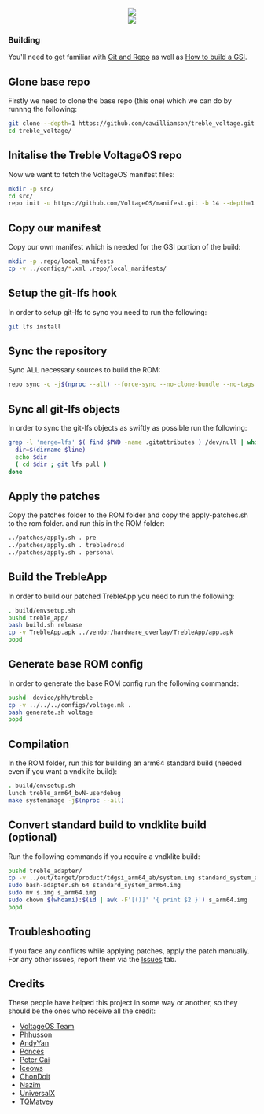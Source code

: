 <p align="center">
  <img src="https://avatars.githubusercontent.com/u/81792437?s=200&v=4"><br>
  <img src="https://github.com/cawilliamson/treble_voltage/actions/workflows/build-gsi.yml/badge.svg">
</p>

### Building
You'll need to get familiar with [Git and Repo](https://source.android.com/source/using-repo.html) as well as [How to build a GSI](https://github.com/phhusson/treble_experimentations/wiki/How-to-build-a-GSI%3F).

## Glone base repo
Firstly we need to clone the base repo (this one) which we can do by runnng the following:

```bash
git clone --depth=1 https://github.com/cawilliamson/treble_voltage.git
cd treble_voltage/
```

## Initalise the Treble VoltageOS repo
Now we want to fetch the VoltageOS manifest files:
```bash
mkdir -p src/
cd src/
repo init -u https://github.com/VoltageOS/manifest.git -b 14 --depth=1 --git-lfs
```

## Copy our manifest
Copy our own manifest which is needed for the GSI portion of the build:
```bash
mkdir -p .repo/local_manifests
cp -v ../configs/*.xml .repo/local_manifests/
```

## Setup the git-lfs hook
In order to setup git-lfs to sync you need to run the following:
```bash
git lfs install
```

## Sync the repository
Sync ALL necessary sources to build the ROM:
```bash
repo sync -c -j$(nproc --all) --force-sync --no-clone-bundle --no-tags
```

## Sync all git-lfs objects
In order to sync the git-lfs objects as swiftly as possible run the following:
```bash
grep -l 'merge=lfs' $( find $PWD -name .gitattributes ) /dev/null | while IFS= read -r line; do
  dir=$(dirname $line)
  echo $dir
  ( cd $dir ; git lfs pull )
done
```

## Apply the patches
Copy the patches folder to the ROM folder and copy the apply-patches.sh to the rom folder. and run this in the ROM folder:
```bash
../patches/apply.sh . pre
../patches/apply.sh . trebledroid
../patches/apply.sh . personal
```

## Build the TrebleApp
In order to build our patched TrebleApp you need to run the following:
```bash
. build/envsetup.sh
pushd treble_app/
bash build.sh release
cp -v TrebleApp.apk ../vendor/hardware_overlay/TrebleApp/app.apk
popd
```

## Generate base ROM config
In order to generate the base ROM config run the following commands:
```bash
pushd  device/phh/treble
cp -v ../../../configs/voltage.mk .
bash generate.sh voltage
popd
```

## Compilation
In the ROM folder, run this for building an arm64 standard build (needed even if you want a vndklite build):
```bash
. build/envsetup.sh
lunch treble_arm64_bvN-userdebug
make systemimage -j$(nproc --all)
```

## Convert standard build to vndklite build (optional)
Run the following commands if you require a vndklite build:
```bash
pushd treble_adapter/
cp -v ../out/target/product/tdgsi_arm64_ab/system.img standard_system_arm64.img
sudo bash-adapter.sh 64 standard_system_arm64.img
sudo mv s.img s_arm64.img
sudo chown $(whoami):$(id | awk -F'[()]' '{ print $2 }') s_arm64.img
popd
```

## Troubleshooting
If you face any conflicts while applying patches, apply the patch manually.
For any other issues, report them via the [Issues](https://github.com/cawilliamson/treble_voltage/issues) tab.

## Credits
These people have helped this project in some way or another, so they should be the ones who receive all the credit:
- [VoltageOS Team](https://github.com/VoltageOS)
- [Phhusson](https://github.com/phhusson)
- [AndyYan](https://github.com/AndyCGYan)
- [Ponces](https://github.com/ponces)
- [Peter Cai](https://github.com/PeterCxy)
- [Iceows](https://github.com/Iceows)
- [ChonDoit](https://github.com/ChonDoit)
- [Nazim](https://github.com/naz664)
- [UniversalX](https://github.com/orgs/UniversalX-devs/)
- [TQMatvey](https://github.com/TQMatvey)
